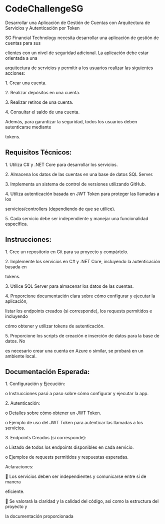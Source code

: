 # CodeChallengeSG


Desarrollar una Aplicación de Gestión de Cuentas con Arquitectura de Servicios y Autenticación por Token 

SG Financial Technology necesita desarrollar una aplicación de gestión de cuentas para sus

clientes con un nivel de seguridad adicional. La aplicación debe estar orientada a una

arquitectura de servicios y permitir a los usuarios realizar las siguientes acciones: 

1\. Crear una cuenta.

2\. Realizar depósitos en una cuenta.

3\. Realizar retiros de una cuenta.

4\. Consultar el saldo de una cuenta. 

Además, para garantizar la seguridad, todos los usuarios deben autenticarse mediante

tokens. 

## Requisitos Técnicos: 

1\. Utiliza C# y .NET Core para desarrollar los servicios.

2\. Almacena los datos de las cuentas en una base de datos SQL Server.

3\. Implementa un sistema de control de versiones utilizando GitHub.

4\. Utiliza autenticación basada en JWT Token para proteger las llamadas a los

servicios/controllers (dependiendo de que se utilice). 

5\. Cada servicio debe ser independiente y manejar una funcionalidad específica. 

## Instrucciones: 

1\. Cree un repositorio en Git para su proyecto y compártelo.

2\. Implemente los servicios en C# y .NET Core, incluyendo la autenticación basada en

tokens.

3\. Utilice SQL Server para almacenar los datos de las cuentas.

4\. Proporcione documentación clara sobre cómo configurar y ejecutar la aplicación,

listar los endpoints creados (si corresponde), los requests permitidos e incluyendo

cómo obtener y utilizar tokens de autenticación.

5\. Proporcione los scripts de creación e inserción de datos para la base de datos. No

es necesario crear una cuenta en Azure o similar, se probará en un ambiente local. 

## Documentación Esperada: 

1\. Configuración y Ejecución: 

o Instrucciones pasó a paso sobre cómo configurar y ejecutar la app.

2\. Autenticación: 

o Detalles sobre cómo obtener un JWT Token. 

o Ejemplo de uso del JWT Token para autenticar las llamadas a los servicios.

3\. Endpoints Creados (si corresponde): 

o Listado de todos los endpoints disponibles en cada servicio. 

o Ejemplos de requests permitidos y respuestas esperadas. 

Aclaraciones: 

 Los servicios deben ser independientes y comunicarse entre sí de manera

eficiente. 

 Se valorará la claridad y la calidad del código, así como la estructura del proyecto y

la documentación proporcionada